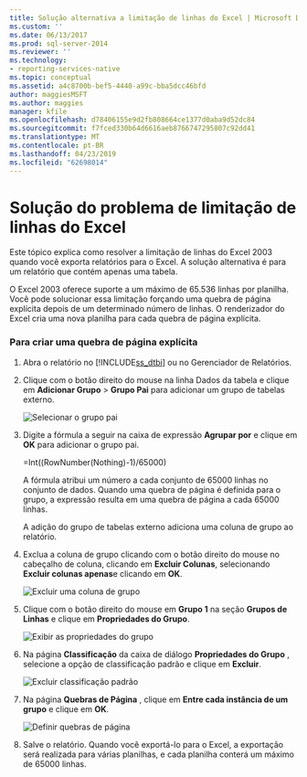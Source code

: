 ```yaml
---
title: Solução alternativa a limitação de linhas do Excel | Microsoft Docs
ms.custom: ''
ms.date: 06/13/2017
ms.prod: sql-server-2014
ms.reviewer: ''
ms.technology:
- reporting-services-native
ms.topic: conceptual
ms.assetid: a4c8700b-bef5-4440-a99c-bba5dcc46bfd
author: maggiesMSFT
ms.author: maggies
manager: kfile
ms.openlocfilehash: d78406155e9d2fb808664ce1377d0aba9d52dc84
ms.sourcegitcommit: f7fced330b64d6616aeb8766747295807c92dd41
ms.translationtype: MT
ms.contentlocale: pt-BR
ms.lasthandoff: 04/23/2019
ms.locfileid: "62698014"
---
```

# <a name="work-around-the-excel-row-limitation"></a>Solução do problema de limitação de linhas do Excel
  Este tópico explica como resolver a limitação de linhas do Excel 2003 quando você exporta relatórios para o Excel. A solução alternativa é para um relatório que contém apenas uma tabela.  
  
 O Excel 2003 oferece suporte a um máximo de 65.536 linhas por planilha. Você pode solucionar essa limitação forçando uma quebra de página explícita depois de um determinado número de linhas. O renderizador do Excel cria uma nova planilha para cada quebra de página explícita.  
  
### <a name="to-create-an-explicit-page-break"></a>Para criar uma quebra de página explícita  
  
1.  Abra o relatório no [!INCLUDE[ss_dtbi](../../includes/ss-dtbi-md.md)] ou no Gerenciador de Relatórios.  
  
2.  Clique com o botão direito do mouse na linha Dados da tabela e clique em **Adicionar Grupo** > **Grupo Pai** para adicionar um grupo de tabelas externo.  
  
     ![Selecionar o grupo pai](../media/datarow-selectparentgroup.png "Selecionar o grupo pai")  
  
3.  Digite a fórmula a seguir na caixa de expressão **Agrupar por** e clique em **OK** para adicionar o grupo pai.  
  
     =Int((RowNumber(Nothing)-1)/65000)  
  
     A fórmula atribui um número a cada conjunto de 65000 linhas no conjunto de dados. Quando uma quebra de página é definida para o grupo, a expressão resulta em uma quebra de página a cada 65000 linhas.  
  
     A adição do grupo de tabelas externo adiciona uma coluna de grupo ao relatório.  
  
4.  Exclua a coluna de grupo clicando com o botão direito do mouse no cabeçalho de coluna, clicando em **Excluir Colunas**, selecionando **Excluir colunas apenas**e clicando em **OK**.  
  
     ![Excluir uma coluna de grupo](../media/groupcolumn-delete-updated.png "Excluir uma coluna de grupo")  
  
5.  Clique com o botão direito do mouse em **Grupo 1** na seção **Grupos de Linhas** e clique em **Propriedades do Grupo**.  
  
     ![Exibir as propriedades do grupo](../media/groupproperties-updated.png "Exibir as propriedades do grupo")  
  
6.  Na página **Classificação** da caixa de diálogo **Propriedades do Grupo** , selecione a opção de classificação padrão e clique em **Excluir**.  
  
     ![Excluir classificação padrão](../media/groupproperties-sorting-updated.png "Excluir classificação padrão")  
  
7.  Na página **Quebras de Página** , clique em **Entre cada instância de um grupo** e clique em **OK**.  
  
     ![Definir quebras de página](../media/groupproperties-pagebreaks-updated.png "Definir quebras de página")  
  
8.  Salve o relatório. Quando você exportá-lo para o Excel, a exportação será realizada para várias planilhas, e cada planilha conterá um máximo de 65000 linhas.  
  
  
